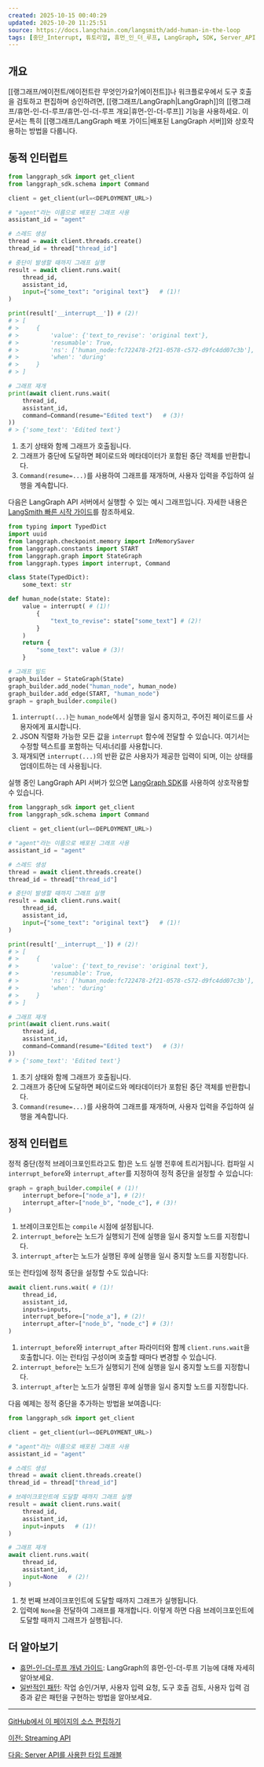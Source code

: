 ```yaml
---
created: 2025-10-15 00:40:29
updated: 2025-10-20 11:25:51
source: https://docs.langchain.com/langsmith/add-human-in-the-loop
tags: [중단_Interrupt, 튜토리얼, 휴먼_인_더_루프, LangGraph, SDK, Server_API]
---
```

## 개요

[[랭그래프/에이전트/에이전트란 무엇인가요?|에이전트]]나 워크플로우에서 도구 호출을 검토하고 편집하며 승인하려면, [[랭그래프/LangGraph|LangGraph]]의 [[랭그래프/휴먼-인-더-루프/휴먼-인-더-루프 개요|휴먼-인-더-루프]] 기능을 사용하세요. 이 문서는 특히 [[랭그래프/LangGraph 배포 가이드|배포된 LangGraph 서버]]와 상호작용하는 방법을 다룹니다.

## 동적 인터럽트

```python
from langgraph_sdk import get_client
from langgraph_sdk.schema import Command

client = get_client(url=<DEPLOYMENT_URL>)

# "agent"라는 이름으로 배포된 그래프 사용
assistant_id = "agent"

# 스레드 생성
thread = await client.threads.create()
thread_id = thread["thread_id"]

# 중단이 발생할 때까지 그래프 실행
result = await client.runs.wait(
    thread_id,
    assistant_id,
    input={"some_text": "original text"}   # (1)!
)

print(result['__interrupt__']) # (2)!
# > [
# >     {
# >         'value': {'text_to_revise': 'original text'},
# >         'resumable': True,
# >         'ns': ['human_node:fc722478-2f21-0578-c572-d9fc4dd07c3b'],
# >         'when': 'during'
# >     }
# > ]

# 그래프 재개
print(await client.runs.wait(
    thread_id,
    assistant_id,
    command=Command(resume="Edited text")   # (3)!
))
# > {'some_text': 'Edited text'}
```

1. 초기 상태와 함께 그래프가 호출됩니다.
2. 그래프가 중단에 도달하면 페이로드와 메타데이터가 포함된 중단 객체를 반환합니다.
3. `Command(resume=...)`를 사용하여 그래프를 재개하며, 사용자 입력을 주입하여 실행을 계속합니다.

다음은 LangGraph API 서버에서 실행할 수 있는 예시 그래프입니다. 자세한 내용은 [LangSmith 빠른 시작 가이드](https://docs.langchain.com/langsmith/deployment-quickstart)를 참조하세요.

```python
from typing import TypedDict
import uuid
from langgraph.checkpoint.memory import InMemorySaver
from langgraph.constants import START
from langgraph.graph import StateGraph
from langgraph.types import interrupt, Command

class State(TypedDict):
    some_text: str

def human_node(state: State):
    value = interrupt( # (1)!
        {
            "text_to_revise": state["some_text"] # (2)!
        }
    )
    return {
        "some_text": value # (3)!
    }

# 그래프 빌드
graph_builder = StateGraph(State)
graph_builder.add_node("human_node", human_node)
graph_builder.add_edge(START, "human_node")
graph = graph_builder.compile()
```

1. `interrupt(...)`는 `human_node`에서 실행을 일시 중지하고, 주어진 페이로드를 사용자에게 표시합니다.
2. JSON 직렬화 가능한 모든 값을 `interrupt` 함수에 전달할 수 있습니다. 여기서는 수정할 텍스트를 포함하는 딕셔너리를 사용합니다.
3. 재개되면 `interrupt(...)`의 반환 값은 사용자가 제공한 입력이 되며, 이는 상태를 업데이트하는 데 사용됩니다.

실행 중인 LangGraph API 서버가 있으면 [LangGraph SDK](https://docs.langchain.com/langsmith/python-sdk)를 사용하여 상호작용할 수 있습니다.

```python
from langgraph_sdk import get_client
from langgraph_sdk.schema import Command

client = get_client(url=<DEPLOYMENT_URL>)

# "agent"라는 이름으로 배포된 그래프 사용
assistant_id = "agent"

# 스레드 생성
thread = await client.threads.create()
thread_id = thread["thread_id"]

# 중단이 발생할 때까지 그래프 실행
result = await client.runs.wait(
    thread_id,
    assistant_id,
    input={"some_text": "original text"}   # (1)!
)

print(result['__interrupt__']) # (2)!
# > [
# >     {
# >         'value': {'text_to_revise': 'original text'},
# >         'resumable': True,
# >         'ns': ['human_node:fc722478-2f21-0578-c572-d9fc4dd07c3b'],
# >         'when': 'during'
# >     }
# > ]

# 그래프 재개
print(await client.runs.wait(
    thread_id,
    assistant_id,
    command=Command(resume="Edited text")   # (3)!
))
# > {'some_text': 'Edited text'}
```

1. 초기 상태와 함께 그래프가 호출됩니다.
2. 그래프가 중단에 도달하면 페이로드와 메타데이터가 포함된 중단 객체를 반환합니다.
3. `Command(resume=...)`를 사용하여 그래프를 재개하며, 사용자 입력을 주입하여 실행을 계속합니다.

## 정적 인터럽트

정적 중단(정적 브레이크포인트라고도 함)은 노드 실행 전후에 트리거됩니다. 컴파일 시 `interrupt_before`와 `interrupt_after`를 지정하여 정적 중단을 설정할 수 있습니다:

```python
graph = graph_builder.compile( # (1)!
    interrupt_before=["node_a"], # (2)!
    interrupt_after=["node_b", "node_c"], # (3)!
)
```

1. 브레이크포인트는 `compile` 시점에 설정됩니다.
2. `interrupt_before`는 노드가 실행되기 전에 실행을 일시 중지할 노드를 지정합니다.
3. `interrupt_after`는 노드가 실행된 후에 실행을 일시 중지할 노드를 지정합니다.

또는 런타임에 정적 중단을 설정할 수도 있습니다:

```python
await client.runs.wait( # (1)!
    thread_id,
    assistant_id,
    inputs=inputs,
    interrupt_before=["node_a"], # (2)!
    interrupt_after=["node_b", "node_c"] # (3)!
)
```

1. `interrupt_before`와 `interrupt_after` 파라미터와 함께 `client.runs.wait`을 호출합니다. 이는 런타임 구성이며 호출할 때마다 변경할 수 있습니다.
2. `interrupt_before`는 노드가 실행되기 전에 실행을 일시 중지할 노드를 지정합니다.
3. `interrupt_after`는 노드가 실행된 후에 실행을 일시 중지할 노드를 지정합니다.

다음 예제는 정적 중단을 추가하는 방법을 보여줍니다:

```python
from langgraph_sdk import get_client

client = get_client(url=<DEPLOYMENT_URL>)

# "agent"라는 이름으로 배포된 그래프 사용
assistant_id = "agent"

# 스레드 생성
thread = await client.threads.create()
thread_id = thread["thread_id"]

# 브레이크포인트에 도달할 때까지 그래프 실행
result = await client.runs.wait(
    thread_id,
    assistant_id,
    input=inputs   # (1)!
)

# 그래프 재개
await client.runs.wait(
    thread_id,
    assistant_id,
    input=None   # (2)!
)
```

1. 첫 번째 브레이크포인트에 도달할 때까지 그래프가 실행됩니다.
2. 입력에 `None`을 전달하여 그래프를 재개합니다. 이렇게 하면 다음 브레이크포인트에 도달할 때까지 그래프가 실행됩니다.

## 더 알아보기

- [휴먼-인-더-루프 개념 가이드](https://docs.langchain.com/oss/python/langgraph/interrupts): LangGraph의 휴먼-인-더-루프 기능에 대해 자세히 알아보세요.
- [일반적인 패턴](https://docs.langchain.com/oss/python/langgraph/interrupts#common-patterns): 작업 승인/거부, 사용자 입력 요청, 도구 호출 검토, 사용자 입력 검증과 같은 패턴을 구현하는 방법을 알아보세요.

---

[GitHub에서 이 페이지의 소스 편집하기](https://github.com/langchain-ai/edit/main/src/langsmith/add-human-in-the-loop.mdx)

[이전: Streaming API](https://docs.langchain.com/langsmith/streaming)

[다음: Server API를 사용한 타임 트래블](https://docs.langchain.com/langsmith/human-in-the-loop-time-travel)
